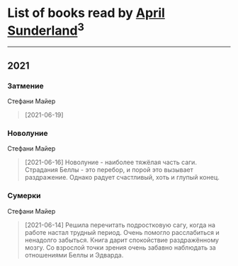 # List of books read by [April Sunderland](http://vk.com/id172060772)<sup>3</sup>
---

## 2021

### Затмение
Стефани Майер
> [2021-06-19] 


### Новолуние
Стефани Майер
> [2021-06-16] Новолуние - наиболее тяжёлая часть саги. Страдания Беллы - это перебор, и порой это вызывает раздражение. Однако радует счастливый, хоть и глупый конец.


### Сумерки
Стефани Майер
> [2021-06-14] Решила перечитать подростковую сагу, когда на работе настал трудный период. Очень помогло расслабиться и ненадолго забыться. Книга дарит спокойствие раздражённому мозгу. Со взрослой точки зрения очень забавно наблюдать за отношениями Беллы и Эдварда.




